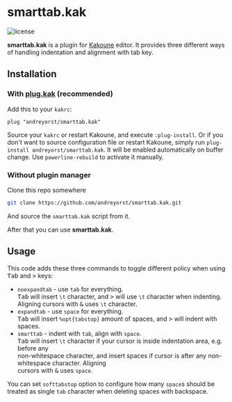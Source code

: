 # smarttab.kak
![license](https://img.shields.io/github/license/andreyorst/smarttab.kak.svg)

**smarttab.kak** is a plugin for [Kakoune](https://github.com/mawww/kakoune) editor.
It provides three different ways of handling indentation and alignment with tab key.

## Installation

### With [plug.kak](https://github.com/andreyorst/plug.kak) (recommended)
Add this to your `kakrc`:
```kak
plug "andreyorst/smarttab.kak"
```
Source your `kakrc` or restart Kakoune, and execute `:plug-install`. Or if you don't want
to source configuration file or restart Kakoune, simply run `plug-install andreyorst/smarttab.kak`.
It will be enabled automatically on buffer change. Use `powerline-rebuild` to activate it manually.

### Without plugin manager

Clone this repo somewhere
```sh
git clone https://github.com/andreyorst/smarttab.kak.git
```

And source the `smarttab.kak` script from it.

After that you can use **smarttab.kak**.

## Usage

This code adds these three commands to toggle different policy when using <kbd>Tab</kbd> and <kbd>></kbd> keys: 
* `noexpandtab` - use `tab` for everything.  
  <kbd>Tab</kbd> will insert `\t` character, and <kbd>></kbd> will use `\t` character when indenting.  
  Aligning cursors with <kbd>&</kbd> uses `\t` character.
* `expandtab` - use `space` for everything.  
  <kbd>Tab</kbd> will insert `%opt{tabstop}` amount of spaces, and <kbd>></kbd> will indent with spaces.
* `smarttab` - indent with `tab`, align with `space`.  
  <kbd>Tab</kbd> will insert `\t` character if your cursor is inside indentation area, e.g. before any  
  non-whitespace character, and insert spaces if cursor is after any non-whitespace character. Aligning  
  cursors with <kbd>&</kbd> uses `space`.

You can set `softtabstop` option to configure how many `space`s should be treated as single
`tab` character when deleting spaces with backspace.

